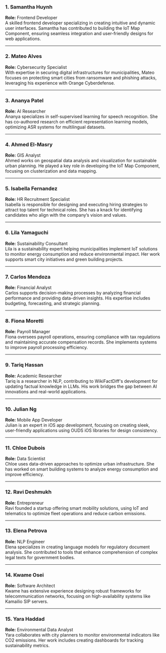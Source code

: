### **1. Samantha Huynh**  
**Role:** Frontend Developer  
A skilled frontend developer specializing in creating intuitive and dynamic user interfaces. Samantha has contributed to building the IoT Map Component, ensuring seamless integration and user-friendly designs for web applications.

---

### **2. Mateo Alves**  
**Role:** Cybersecurity Specialist  
With expertise in securing digital infrastructures for municipalities, Mateo focuses on protecting smart cities from ransomware and phishing attacks, leveraging his experience with Orange Cyberdefense.

---

### **3. Ananya Patel**  
**Role:** AI Researcher  
Ananya specializes in self-supervised learning for speech recognition. She has co-authored research on efficient representation learning models, optimizing ASR systems for multilingual datasets.

---

### **4. Ahmed El-Masry**  
**Role:** GIS Analyst  
Ahmed works on geospatial data analysis and visualization for sustainable urban planning. He played a key role in developing the IoT Map Component, focusing on clusterization and data mapping.

---

### **5. Isabella Fernandez**  
**Role:** HR Recruitment Specialist  
Isabella is responsible for designing and executing hiring strategies to attract top talent for technical roles. She has a knack for identifying candidates who align with the company’s vision and values.

---

### **6. Lila Yamaguchi**  
**Role:** Sustainability Consultant  
Lila is a sustainability expert helping municipalities implement IoT solutions to monitor energy consumption and reduce environmental impact. Her work supports smart city initiatives and green building projects.

---

### **7. Carlos Mendoza**  
**Role:** Financial Analyst  
Carlos supports decision-making processes by analyzing financial performance and providing data-driven insights. His expertise includes budgeting, forecasting, and strategic planning.

---

### **8. Fiona Moretti**  
**Role:** Payroll Manager  
Fiona oversees payroll operations, ensuring compliance with tax regulations and maintaining accurate compensation records. She implements systems to improve payroll processing efficiency.

---

### **9. Tariq Hassan**  
**Role:** Academic Researcher  
Tariq is a researcher in NLP, contributing to WikiFactDiff's development for updating factual knowledge in LLMs. His work bridges the gap between AI innovations and real-world applications.

---

### **10. Julian Ng**  
**Role:** Mobile App Developer  
Julian is an expert in iOS app development, focusing on creating sleek, user-friendly applications using OUDS iOS libraries for design consistency.

---

### **11. Chloe Dubois**  
**Role:** Data Scientist  
Chloe uses data-driven approaches to optimize urban infrastructure. She has worked on smart building systems to analyze energy consumption and improve efficiency.

---

### **12. Ravi Deshmukh**  
**Role:** Entrepreneur  
Ravi founded a startup offering smart mobility solutions, using IoT and telematics to optimize fleet operations and reduce carbon emissions.

---

### **13. Elena Petrova**  
**Role:** NLP Engineer  
Elena specializes in creating language models for regulatory document analysis. She contributed to tools that enhance comprehension of complex legal texts for government bodies.

---

### **14. Kwame Osei**  
**Role:** Software Architect  
Kwame has extensive experience designing robust frameworks for telecommunication networks, focusing on high-availability systems like Kamailio SIP servers.

---

### **15. Yara Haddad**  
**Role:** Environmental Data Analyst  
Yara collaborates with city planners to monitor environmental indicators like CO2 emissions. Her work includes creating dashboards for tracking sustainability metrics.